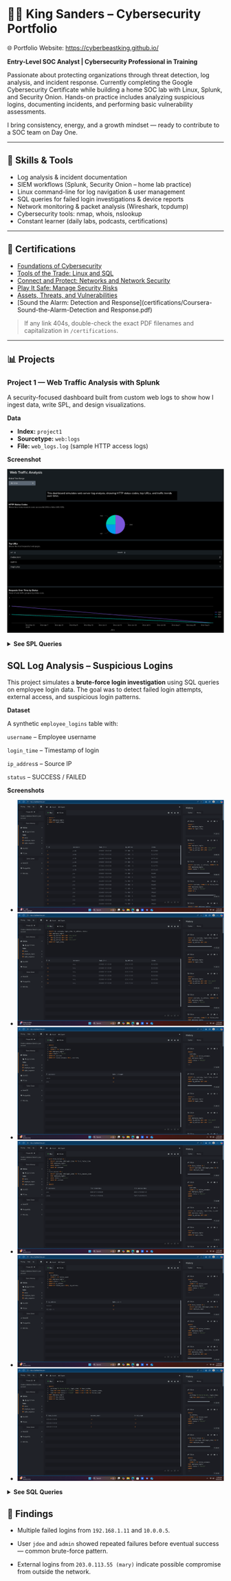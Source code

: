 # 👋🏽 King Sanders – Cybersecurity Portfolio
🌐 Portfolio Website: https://cyberbeastking.github.io/

**Entry-Level SOC Analyst | Cybersecurity Professional in Training**

Passionate about protecting organizations through threat detection, log analysis, and incident response. Currently completing the Google Cybersecurity Certificate while building a home SOC lab with Linux, Splunk, and Security Onion. Hands-on practice includes analyzing suspicious logins, documenting incidents, and performing basic vulnerability assessments.

I bring consistency, energy, and a growth mindset — ready to contribute to a SOC team on Day One.

---

## 🧠 Skills & Tools
- Log analysis & incident documentation
- SIEM workflows (Splunk, Security Onion – home lab practice)
- Linux command-line for log navigation & user management
- SQL queries for failed login investigations & device reports
- Network monitoring & packet analysis (Wireshark, tcpdump)
- Cybersecurity tools: nmap, whois, nslookup
- Constant learner (daily labs, podcasts, certifications)

---

## 🔐 Certifications
- [Foundations of Cybersecurity](certifications/coursera-foundations-of-cybersecurity.pdf)
- [Tools of the Trade: Linux and SQL](certifications/coursera-tools-of-the-trade.pdf)
- [Connect and Protect: Networks and Network Security](certifications/coursera-connect-and-protect.pdf)
- [Play It Safe: Manage Security Risks](certifications/coursera-play-it-safe-manage-security-risks.pdf)
- [Assets, Threats, and Vulnerabilities](certifications/Coursera-Assets-Threats-and-Vulnerabilities.pdf)
- [Sound the Alarm: Detection and Response](certifications/Coursera-Sound-the-Alarm-Detection and Response.pdf)

> If any link 404s, double-check the exact PDF filenames and capitalization in `/certifications`.

---

## 📊 Projects

### Project 1 — Web Traffic Analysis with Splunk
A security-focused dashboard built from custom web logs to show how I ingest data, write SPL, and design visualizations.

**Data**
- **Index:** `project1`
- **Sourcetype:** `web:logs`
- **File:** `web_logs.log` (sample HTTP access logs)

**Screenshot**

![Web Traffic Analysis Dashboard](project/web-traffic-analysis.png)

<details>

**<summary>See SPL Queries</summary>**

#### 1) HTTP Status Codes
```spl
index=project1 sourcetype=web:logs
| stats count by status
| sort - count
```
#### 2) Requests by URL
```sql
index=project1 sourcetype=web:logs
| stats count by url
| sort - count
```
#### 3) Requests Over Time by Status
```sql
index=project1 sourcetype=web:logs
| timechart span=10m count by status
```
#### 4) Top Source IPs
```sql
index=project1 sourcetype=web:logs
| stats count by src_ip
| sort - count
```
</details>

<h2>SQL Log Analysis – Suspicious Logins</h2>

This project simulates a **brute-force login investigation** using SQL queries on employee login data. The goal was to detect failed login attempts, external access, and suspicious login patterns.

**Dataset**

A synthetic `employee_logins` table with:

`username` – Employee username

`login_time` – Timestamp of login

`ip_addres`s – Source IP

`status` – SUCCESS / FAILED

**Screenshots**

- ![Screenshot 1 – All login records](project/project2-sql-log_analysis/screenshot1.png)
- ![Screenshot 2 – External logins](project/project2-sql-log_analysis/screenshot2.png)
- ![Screenshot 3 – Failed → Success sequence](project/project2-sql-log_analysis/screenshot3.png)
- ![Screenshot 4 – Failed attempts per IP](project/project2-sql-log_analysis/screenshot4.png)
- ![Screenshot 5 – Logins over time (by hour)](project/project2-sql-log_analysis/screenshot5.png)
- ![Screenshot 6 – Failed attempts per user](project/project2-sql-log_analysis/screenshot6.png)


<details>

**<summary>See SQL Queries</summary>**
  
  #### 1) All Login Records
  ```sql
  SELECT * 
FROM employee_logins
ORDER BY login_time;
```
#### 2)External Logins (Outside Internal IP Range)
```sql
SELECT id, username, login_time, ip_address, status
FROM employee_logins
WHERE ip_address NOT LIKE '192.168.%'
  AND ip_address NOT LIKE '10.%'
  AND ip_address NOT LIKE '172.16.%'
ORDER BY login_time;
```
#### 3)First Failed → First Success (Suspicious Sequence)
```sql
WITH first_failed AS (
  SELECT username, MIN(login_time) AS first_failed_time
  FROM employee_logins
  WHERE status = 'FAILED'
  GROUP BY username
),
first_success AS (
  SELECT username, MIN(login_time) AS first_success_time
  FROM employee_logins
  WHERE status = 'SUCCESS'
  GROUP BY username
)
SELECT f.username, f.first_failed_time, s.first_success_time
FROM first_failed f
JOIN first_success s ON f.username = s.username;
```
#### 4) Failed Attempts per IP
```sql
SELECT ip_address, COUNT(*) AS failed_count
FROM employee_logins
WHERE status = 'FAILED'
GROUP BY ip_address
ORDER BY failed_count DESC, ip_address;
```
#### 5) Logins Over Time (by Hour)
```sql
SELECT strftime('%Y-%m-%d %H:00', login_time) AS hour_bucket,
       SUM(CASE WHEN status = 'SUCCESS' THEN 1 ELSE 0 END) AS success_count,
       SUM(CASE WHEN status = 'FAILED' THEN 1 ELSE 0 END) AS failed_count
FROM employee_logins
GROUP BY hour_bucket
ORDER BY hour_bucket;
```
#### 6) Failed Attempts per User
```sql
SELECT username, COUNT(*) AS failed_attempts
FROM employee_logins
WHERE status = 'FAILED'
GROUP BY username
ORDER BY failed_attempts DESC, username;
```
## 🧪 Labs & Practice (Google Cybersecurity Course)

### Manage Authorization (Linux Permissions)
- [Terminal Screenshot: Check Details Command](manage-authorization/)  
- [Current File Permission (PDF)](manage-authorization/current-file-permissions.pdf)  
- [File Permissions in Linux (PDF)](manage-authorization/file-permissions-in-linux.pdf)  

### SQL Filtering – Data Investigation
- [Terminal Screenshot: Failed Logins After Hours](sql-filtering-data-investigation-cybersecurity-practice/)  
- [Apply Filters to SQL Queries (PDF)](sql-filtering-data-investigation-cybersecurity-practice/apply-filters-to-sql-queries.pdf)  
- [Table Format (PDF)](sql-filtering-data-investigation-cybersecurity-practice/table-formats.pdf)  

### SQL Filtering – Employee & Machine Info
- [SQL Results: All Machines Device ID and OS](sql-filtering-practice-employee-machine-info/)  
- [Training Activity Report (PDF)](sql-filtering-practice-employee-machine-info/training-activity-report-1.pdf)  

</details>

## 🚩 Findings

- Multiple failed logins from `192.168.1.11` and `10.0.0.5`.

- User `jdoe` and `admin` showed repeated failures before eventual success — common brute-force pattern.

- External logins from `203.0.113.55 (mary)` indicate possible compromise from outside the network.
